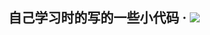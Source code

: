 <p align="center"><h2>自己学习时的写的一些小代码 · <img src="https://img.shields.io/badge/project-building-green.svg"/></h2></p>
